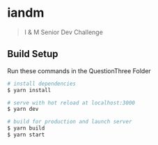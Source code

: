 # iandm

> I &amp; M Senior Dev Challenge

## Build Setup

Run these commands in the QuestionThree Folder

``` bash
# install dependencies
$ yarn install

# serve with hot reload at localhost:3000
$ yarn dev

# build for production and launch server
$ yarn build
$ yarn start

```